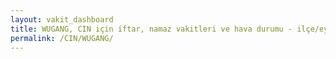 ```yaml
---
layout: vakit_dashboard
title: WUGANG, CIN için iftar, namaz vakitleri ve hava durumu - ilçe/eyalet seç
permalink: /CIN/WUGANG/
---
```


<script type="text/javascript">
  var GLOBAL_COUNTRY = 'CIN';
  var GLOBAL_CITY = 'WUGANG';
  var GLOBAL_STATE = '';
  var lat = 72;
  var lon = 21;
</script>
